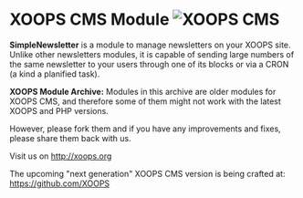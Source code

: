 # XOOPS CMS Module   ![XOOPS CMS](https://avatars2.githubusercontent.com/u/12771439?v=3&s=200)

**SimpleNewsletter** is a module to manage newsletters on your XOOPS site. Unlike other newsletters modules, it is capable of sending large numbers of the same newsletter to your users through one of its blocks or via a CRON (a kind a planified task). 

**XOOPS Module Archive:** Modules in this archive are older modules for XOOPS CMS, and therefore some of them might not work with the latest XOOPS and PHP versions. 

However, please fork them and if you have any improvements and fixes, please share them back with us. 

Visit us on http://xoops.org

The upcoming "next generation" XOOPS CMS version is being crafted at: https://github.com/XOOPS
